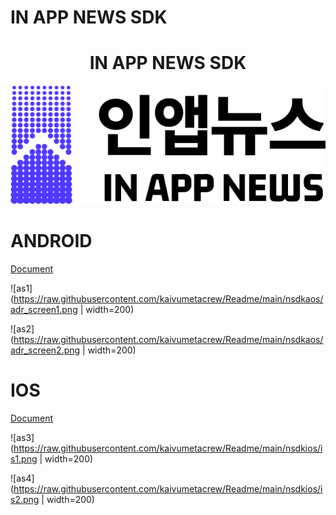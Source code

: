 # IN APP NEWS SDK
<div align="center">


# IN APP NEWS SDK
![logo_ko](https://raw.githubusercontent.com/kaivumetacrew/Readme/main/nsdkaos/logo_ko.png)

</div>


# ANDROID
[Document](https://github.com/kaivumetacrew/Readme/tree/main/nsdkaos)

![as1](https://raw.githubusercontent.com/kaivumetacrew/Readme/main/nsdkaos/adr_screen1.png | width=200)

![as2](https://raw.githubusercontent.com/kaivumetacrew/Readme/main/nsdkaos/adr_screen2.png | width=200)



# IOS
[Document](https://github.com/kaivumetacrew/Readme/tree/main/nsdkios)

![as3](https://raw.githubusercontent.com/kaivumetacrew/Readme/main/nsdkios/is1.png | width=200)

![as4](https://raw.githubusercontent.com/kaivumetacrew/Readme/main/nsdkios/is2.png | width=200)
